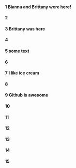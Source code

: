 #### 1 Bianna and Brittany were here!
#### 2
#### 3 Brittany was here 
#### 4
#### 5 some text 
#### 6
#### 7 I like ice cream
#### 8
#### 9 Github is awesome
#### 10
#### 11
#### 12
#### 13
#### 14
#### 15